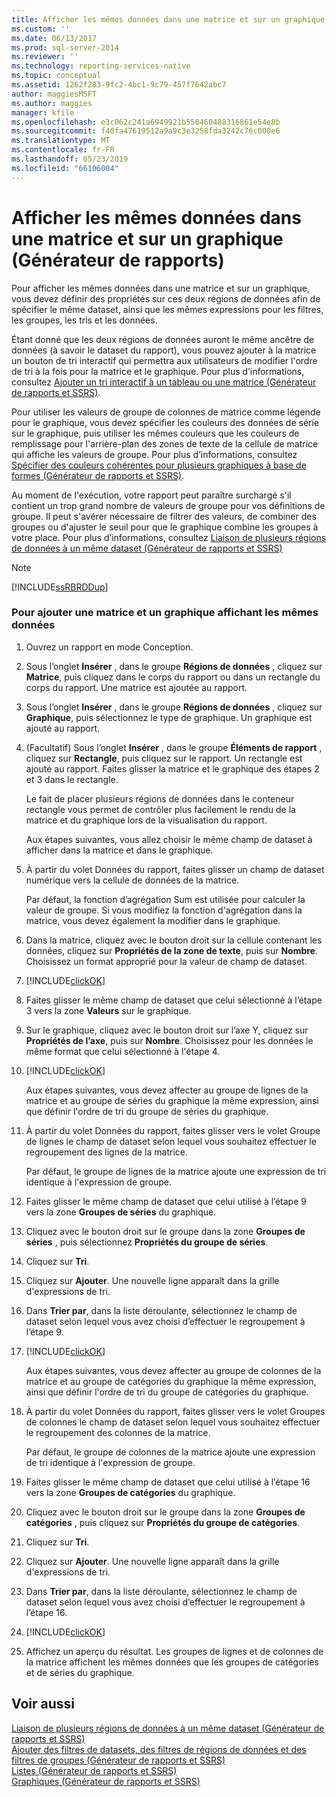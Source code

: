 ```yaml
---
title: Afficher les mêmes données dans une matrice et sur un graphique (Générateur de rapports) | Microsoft Docs
ms.custom: ''
ms.date: 06/13/2017
ms.prod: sql-server-2014
ms.reviewer: ''
ms.technology: reporting-services-native
ms.topic: conceptual
ms.assetid: 1262f283-9fc2-4bc1-9c79-457f7642abc7
author: maggiesMSFT
ms.author: maggies
manager: kfile
ms.openlocfilehash: e3c062c241a6949921b550460488316861e54e8b
ms.sourcegitcommit: f40fa47619512a9a9c3e3258fda3242c76c008e6
ms.translationtype: MT
ms.contentlocale: fr-FR
ms.lasthandoff: 05/23/2019
ms.locfileid: "66106004"
---
```

# <a name="display-the-same-data-on-a-matrix-and-a-chart-report-builder"></a>Afficher les mêmes données dans une matrice et sur un graphique (Générateur de rapports)
  Pour afficher les mêmes données dans une matrice et sur un graphique, vous devez définir des propriétés sur ces deux régions de données afin de spécifier le même dataset, ainsi que les mêmes expressions pour les filtres, les groupes, les tris et les données.  
  
 Étant donné que les deux régions de données auront le même ancêtre de données (à savoir le dataset du rapport), vous pouvez ajouter à la matrice un bouton de tri interactif qui permettra aux utilisateurs de modifier l'ordre de tri à la fois pour la matrice et le graphique. Pour plus d’informations, consultez [Ajouter un tri interactif à un tableau ou une matrice &#40;Générateur de rapports et SSRS&#41;](add-interactive-sort-to-a-table-or-matrix-report-builder-and-ssrs.md).  
  
 Pour utiliser les valeurs de groupe de colonnes de matrice comme légende pour le graphique, vous devez spécifier les couleurs des données de série sur le graphique, puis utiliser les mêmes couleurs que les couleurs de remplissage pour l'arrière-plan des zones de texte de la cellule de matrice qui affiche les valeurs de groupe. Pour plus d’informations, consultez [Spécifier des couleurs cohérentes pour plusieurs graphiques à base de formes &#40;Générateur de rapports et SSRS&#41;](charts-report-builder-and-ssrs.md).  
  
 Au moment de l'exécution, votre rapport peut paraître surchargé s'il contient un trop grand nombre de valeurs de groupe pour vos définitions de groupe. Il peut s'avérer nécessaire de filtrer des valeurs, de combiner des groupes ou d'ajuster le seuil pour que le graphique combine les groupes à votre place. Pour plus d’informations, consultez [Liaison de plusieurs régions de données à un même dataset &#40;Générateur de rapports et SSRS&#41;](linking-multiple-data-regions-to-the-same-dataset-report-builder-and-ssrs.md)  
  
> [!NOTE]  
>  [!INCLUDE[ssRBRDDup](../../includes/ssrbrddup-md.md)]  
  
### <a name="to-add-a-matrix-and-chart-to-display-the-same-data"></a>Pour ajouter une matrice et un graphique affichant les mêmes données  
  
1.  Ouvrez un rapport en mode Conception.  
  
2.  Sous l’onglet **Insérer** , dans le groupe **Régions de données** , cliquez sur **Matrice**, puis cliquez dans le corps du rapport ou dans un rectangle du corps du rapport. Une matrice est ajoutée au rapport.  
  
3.  Sous l’onglet **Insérer** , dans le groupe **Régions de données** , cliquez sur **Graphique**, puis sélectionnez le type de graphique. Un graphique est ajouté au rapport.  
  
4.  (Facultatif) Sous l’onglet **Insérer** , dans le groupe **Éléments de rapport** , cliquez sur **Rectangle**, puis cliquez sur le rapport. Un rectangle est ajouté au rapport. Faites glisser la matrice et le graphique des étapes 2 et 3 dans le rectangle.  
  
     Le fait de placer plusieurs régions de données dans le conteneur rectangle vous permet de contrôler plus facilement le rendu de la matrice et du graphique lors de la visualisation du rapport.  
  
     Aux étapes suivantes, vous allez choisir le même champ de dataset à afficher dans la matrice et dans le graphique.  
  
5.  À partir du volet Données du rapport, faites glisser un champ de dataset numérique vers la cellule de données de la matrice.  
  
     Par défaut, la fonction d’agrégation Sum est utilisée pour calculer la valeur de groupe. Si vous modifiez la fonction d'agrégation dans la matrice, vous devez également la modifier dans le graphique.  
  
6.  Dans la matrice, cliquez avec le bouton droit sur la cellule contenant les données, cliquez sur **Propriétés de la zone de texte**, puis sur **Nombre**. Choisissez un format approprié pour la valeur de champ de dataset.  
  
7.  [!INCLUDE[clickOK](../../includes/clickok-md.md)]  
  
8.  Faites glisser le même champ de dataset que celui sélectionné à l’étape 3 vers la zone **Valeurs** sur le graphique.  
  
9. Sur le graphique, cliquez avec le bouton droit sur l’axe Y, cliquez sur **Propriétés de l’axe**, puis sur **Nombre**. Choisissez pour les données le même format que celui sélectionné à l'étape 4.  
  
10. [!INCLUDE[clickOK](../../includes/clickok-md.md)]  
  
     Aux étapes suivantes, vous devez affecter au groupe de lignes de la matrice et au groupe de séries du graphique la même expression, ainsi que définir l'ordre de tri du groupe de séries du graphique.  
  
11. À partir du volet Données du rapport, faites glisser vers le volet Groupe de lignes le champ de dataset selon lequel vous souhaitez effectuer le regroupement des lignes de la matrice.  
  
     Par défaut, le groupe de lignes de la matrice ajoute une expression de tri identique à l'expression de groupe.  
  
12. Faites glisser le même champ de dataset que celui utilisé à l’étape 9 vers la zone **Groupes de séries** du graphique.  
  
13. Cliquez avec le bouton droit sur le groupe dans la zone **Groupes de séries** , puis sélectionnez **Propriétés du groupe de séries**.  
  
14. Cliquez sur **Tri**.  
  
15. Cliquez sur **Ajouter**. Une nouvelle ligne apparaît dans la grille d'expressions de tri.  
  
16. Dans **Trier par**, dans la liste déroulante, sélectionnez le champ de dataset selon lequel vous avez choisi d’effectuer le regroupement à l’étape 9.  
  
17. [!INCLUDE[clickOK](../../includes/clickok-md.md)]  
  
     Aux étapes suivantes, vous devez affecter au groupe de colonnes de la matrice et au groupe de catégories du graphique la même expression, ainsi que définir l'ordre de tri du groupe de catégories du graphique.  
  
18. À partir du volet Données du rapport, faites glisser vers le volet Groupes de colonnes le champ de dataset selon lequel vous souhaitez effectuer le regroupement des colonnes de la matrice.  
  
     Par défaut, le groupe de colonnes de la matrice ajoute une expression de tri identique à l'expression de groupe.  
  
19. Faites glisser le même champ de dataset que celui utilisé à l’étape 16 vers la zone **Groupes de catégories** du graphique.  
  
20. Cliquez avec le bouton droit sur le groupe dans la zone **Groupes de catégories** , puis cliquez sur **Propriétés du groupe de catégories**.  
  
21. Cliquez sur **Tri**.  
  
22. Cliquez sur **Ajouter**. Une nouvelle ligne apparaît dans la grille d'expressions de tri.  
  
23. Dans **Trier par**, dans la liste déroulante, sélectionnez le champ de dataset selon lequel vous avez choisi d’effectuer le regroupement à l’étape 16.  
  
24. [!INCLUDE[clickOK](../../includes/clickok-md.md)]  
  
25. Affichez un aperçu du résultat. Les groupes de lignes et de colonnes de la matrice affichent les mêmes données que les groupes de catégories et de séries du graphique.  
  
## <a name="see-also"></a>Voir aussi  
 [Liaison de plusieurs régions de données à un même dataset &#40;Générateur de rapports et SSRS&#41;](linking-multiple-data-regions-to-the-same-dataset-report-builder-and-ssrs.md)   
 [Ajouter des filtres de datasets, des filtres de régions de données et des filtres de groupes &#40;Générateur de rapports et SSRS&#41;](add-dataset-filters-data-region-filters-and-group-filters.md)   
 [Listes &#40;Générateur de rapports et SSRS&#41;](tables-matrices-and-lists-report-builder-and-ssrs.md)   
 [Graphiques (Générateur de rapports et SSRS)](charts-report-builder-and-ssrs.md)  
  
  
